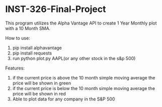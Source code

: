 # INST-326-Final-Project
This program utilizes the Alpha Vantage API to create 1 Year Monthly plot with a 10 Month SMA.

How to use:
  1) pip install alphavantage
  2) pip install requests
  3) run python plot.py AAPL(or any other stock in the s&p 500)

Features:
  1) if the current price is above the 10 month simple moving average the price will be shown in green
  2) if the current price is below the 10 month simple moving average the price will be shown in red
  3) Able to plot data for any company in the S&P 500
  

